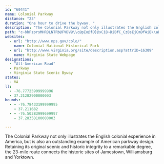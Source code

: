 ```yaml
---
id: "60441"
name: Colonial Parkway
distance: "23"
duration: "One hour to drive the byway. "
description: "The Colonial Parkway not only illustrates the English colonial experience in America, but is also an outstanding example of American parkway design. Retaining its original scenic and historic integrity to a remarkable degree, the 23-mile route connects the historic sites of Jamestown, Williamsburg and Yorktown."
path: "c~bbFzprsMHRDLNTRb@FVDV@\\c@pEo@fD}@xCiB~DiBfC_CzBsEjCmDfAiB\\aERkOUUHoBEsBEi@?mDIc@Ce@GWGc@Oa@Qg@[YS[[Y]QYUa@Ug@CKQi@Ke@Ii@GYCo@CqA?a@FgADi@@SHYXyBn@uDn@yCtA}EjJwV`B{F`BmJbBySvAsJnAaG|CuKtCgLzAgId@gDn@yIJaFHgNh@cKx@oGzGw\\nAaJ|A{Nh@gId@aLRmMCcL_@sN}@cOmLokAy@sKgDaj@y@yFeAuEsBkGsDsHcCuD{CuD{B}BsC{BuFgDgFwB_FoA{Ew@kBMwD@oC\\}AZoBp@sCxA}DjCaDhAcDv@}Er@u\\lDeEx@{KzC_HpAoEXuFJcETeEh@gGlAkC~@_F~BkNtJwBr@oBXqCEcBUoBy@iFqCwBy@}Fy@oBE}BJaKxAsCX}DRwB?yBKiGs@_MaCsAk@}F{D_CmAgE}AmAYq@O{Ce@uLw@M@eBIa@ISGEE[K]QMMOWWm@w@uG_BgNYcEOmED{Hb@_Gz@yGrC}M`@yDN{G?eBOmBm@sEy@{CgDuJeAyG]kFW}JGyGF{HVaIVmCd@_Dt@sDlAoE\\eCNgC?qBOaCs@yDc@mAcAqBuAgBkHeG{AaCw@sBi@uDI_DBkBb@aINyFIuEU{CYeCcAgEaHcRk@_D_@aECeDNaDtAgNFyBIiLP_Gh@{FvB}LdAqIb@cHl@{P~@sJ~AwHlDyKnDuJbB_EtGwMrDaHbCkDbBsD`@gBRwBNiMl@aFrBsItC{JhBgHlA{FrAsJj@mH^qHFeGOoHYwBc@aCuA_EwByDmAsAyAuBiA_CU}@YiA_@yE?aFTwDnG{`@bDaPhAyGt@gHbBqRrD{e@^_RX{ClAqV`@eD|@uD^oArAoC~BqDdAiAhIsFbDaCrBoBrBoBvN{P|AqBbDkFlFkLxAmCfCuCbE_D~P{JbCqBrAyAtAsBlB{D~@sC|AuGdBaGpDwHxCiE|GgI~R}RzMmKfG_EdEsBxJuDtGeBxDs@|RyCxA_@rDmB~@_AbByBvA{Cz@qDX{CD{EO_C[yB_@sBaD{L_@kDEaCd@aGD_BE_B[oCOwENoBn@eF@[?{@AQCSCKEe@WaA]q@YUo@Q[A"
websites:
  - url: "http://www.nps.gov/colo/"
    name: Colonial National Historical Park
  - url: "http://www.virginia.org/site/description.asp?attrID=16309"
    name: Virginia State Webpage
designations:
  - "All-American Road"
  - Parkway
  - Virginia State Scenic Byway
states:
  - VA
ll:
  - -76.77725999999996
  - 37.21202900000003
bounds:
  - - -76.78433199999995
    - 37.211682
  - - -76.50283999699997
    - 37.28358100000003

---
```


The Colonial Parkway not only illustrates the English colonial experience in America, but is also an outstanding example of American parkway design. Retaining its original scenic and historic integrity to a remarkable degree, the 23-mile route connects the historic sites of Jamestown, Williamsburg and Yorktown.
